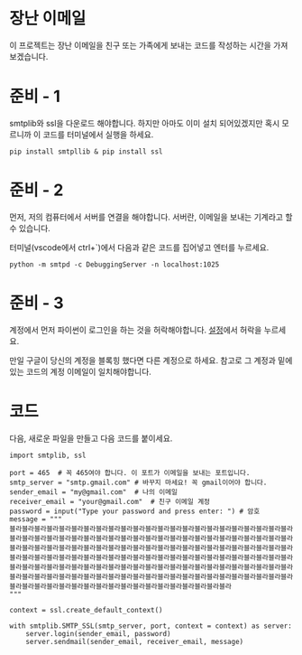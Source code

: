 # 장난 이메일
이 프로젝트는 장난 이메일을 친구 또는 가족에게 보내는 코드를 작성하는 시간을 가져보겠습니다.

# 준비 - 1
smtplib와 ssl을 다운로드 해야합니다. 하지만 아마도 이미 설치 되어있겠지만 혹시 모르니까 이 코드를 터미널에서 실행을 하세요.

```
pip install smtpllib & pip install ssl
```

# 준비 - 2
먼저, 저의 컴퓨터에서 서버를 연결을 해야합니다. 서버란, 이메일을 보내는 기계라고 할 수 있습니다.

터미널(vscode에서 ctrl+`)에서 다음과 같은 코드를 집어넣고 엔터를 누르세요.

```
python -m smtpd -c DebuggingServer -n localhost:1025
```

# 준비 - 3
계정에서 먼저 파이썬이 로그인을 하는 것을 허락해야합니다. [설정](https://myaccount.google.com/lesssecureapps)에서 허락을 누르세요.

만일 구글이 당신의 계정을 블록힝 했다면 다른 계정으로 하세요. 참고로 그 계정과 밑에 있는 코드의 계정 이메일이 일치해야합니다.

# 코드
다음, 새로운 파일을 만들고 다음 코드를 붙이세요.

```
import smtplib, ssl

port = 465  # 꼭 465여야 합니다. 이 포트가 이메일을 보내는 포트입니다.
smtp_server = "smtp.gmail.com" # 바꾸지 마세요! 꼭 gmail이어야 합니다.
sender_email = "my@gmail.com"  # 나의 이메일
receiver_email = "your@gmail.com"  # 친구 이메일 계정
password = input("Type your password and press enter: ") # 암호
message = """
블라블라블라블라블라블라블라블라블라블라블라블라블라블라블라블라블라블라블라블라블라블라블라블라블라블라블라블라블라블라블라블라블라블라블라블라블라블라블라블라블라블라블라블라블라블라블라블라블라블라블라블라블라블라블라블라블라블라블라블라블라블라블라블라블라블라블라블라블라블라블라블라블라블라블라블라블라블라블라블라블라블라블라블라블라블라블라블라블라블라블라블라블라블라블라블라블라블라블라블라블라블라블라블라블라블라블라블라블라블라블라블라블라블라블라블라블라블라블라블라블라블라블라블라블라블라블라블라블라블라블라블라블라블라블라블라블라블라블라블라블라블라블라블라블라블라블라블라블라블라블라블라블라블라블라블라
"""

context = ssl.create_default_context()

with smtplib.SMTP_SSL(smtp_server, port, context = context) as server:
    server.login(sender_email, password)
    server.sendmail(sender_email, receiver_email, message)
```
